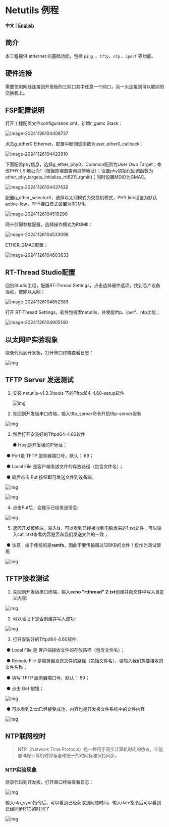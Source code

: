 # Netutils 例程

**中文** | [**English**](./README.md)

## 简介

本工程提供 ethernet 的基础功能，包括 `ping `、`tftp`、`ntp` 、`iperf` 等功能。

## 硬件连接

需要使用网线连接到开发板的三网口其中任意一个网口，另一头连接到可以联网的交换机上。

## FSP配置说明

打开工程配置文件configuration.xml，新增r_gamc Stack：

![image-20241126104408737](figures/image-20241126104408737.png)

点击g_ether0 Ethernet，配置中断回调函数为user_ether0_callback：

![image-20241126104422910](figures/image-20241126104422910.png)

下面配置phy信息，选择g_ether_phy0，Common配置为User Own Target；修改PHY LSI地址为1（根据原理图查询具体地址）；设置phy初始化回调函数为ether_phy_targets_initialize_rtl8211_rgmii()；同时设置MDIO为GMAC。

![image-20241126104437432](figures/image-20241126104437432.png)

配置g_ether_selector0，选择以太网模式为交换机模式，PHY link设置为默认active-low，PHY接口模式设置为RGMII。

![image-20241126104519290](figures/image-20241126104519290.png)

网卡引脚参数配置，选择操作模式为RGMII：

![image-20241126104533098](figures/image-20241126104533098.png)

ETHER_GMAC配置：

![image-20241126104603633](figures/image-20241126104603633.png)

## RT-Thread Studio配置

回到Studio工程，配置RT-Thread Settings，点击选择硬件选项，找到芯片设备驱动，使能以太网；

![image-20241126104852383](figures/image-20241126104852383.png)

打开 RT-Thread Settings，软件包搜索netutils，并使能tftp、iperf、ntp功能；

![image-20241126104905140](figures/image-20241126104905140.png)

## 以太网IP实验现象

烧录代码到开发板，打开串口终端查看日志：

![img](./figures/image1.png)

## **TFTP Server 发送测试**

1. 安装 netutils-v1.3.3\tools 下的Tftpd64-4.60-setup软件

   ![img](./figures/image2.png)

2. 先回到开发板串口终端，输入tftp_server命令开启tftp-server服务

![img](./figures/image_1.png)

3. 然后打开安装好的Tftpd64-4.60软件

   ● Host是开发板的IP地址；

​       ● Port是 TFTP 服务器端口号，默认： 69；                      

​       ● Local File 是客户端发送文件的存放路径（包含文件名）；

​       ● 最后点击 Put 按钮即可发送文件到设备端。

![img](./figures/image_2.png)

![img](./figures/image3.png)

4. 点击Put后，会提示已经发送信息:


![img](./figures/image4.png)

5. 返回开发板终端，输入ls，可以看到已经接收到电脑发来的1.txt文件；可以输入cat 1.txt查看内容是否和我们发送文件的一致；

​        ● 注意：由于使能的是**ramfs**，因此不要传输超过128KB的文件！仅作为测试使用

![img](./figures/image5.png)

## **TFTP接收测试**

1. 先回到开发板串口终端，输入**echo "rtthread" 2.txt**创建并向文件中写入自定义内容:

![img](./figures/image6.png)

2. 可以验证下是否创建并写入成功:

![img](./figures/image7.png)

3. 打开安装好的Tftpd64-4.60软件:

​                ● Local File 是 客户端接收文件的存放路径（包含文件名）；

​                ● Remote File 是服务器发送文件的路径（包括文件名），请输入我们想要接收的文件名称；

​                ● 填写 TFTP 服务器端口号，默认： 69；

​                ● 点击 Get 按钮；

![img](./figures/image8.png)

​				● 可以看到2.txt已经接受成功，内容也是开发板文件系统中的文件内容


![img](./figures/image9.png)

## NTP联网校时

> NTP（Network Time Protocol）是一种用于同步计算机时间的协议。它能够确保计算机时钟与全球统一的时间标准保持同步。

### NTP实验现象

烧录代码到开发板，打开串口终端查看日志：

![img](./figures/image10.png)

输入ntp_sync指令后，可以看到已经获取到网络时间，输入date指令后可以看到已经同步RTC的时间了

![img](./figures/image11.png)